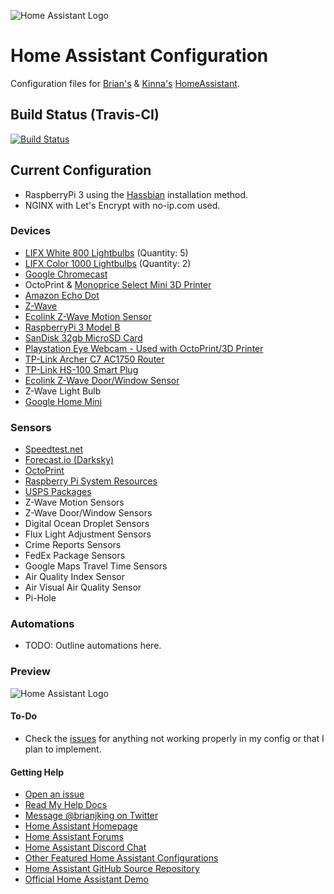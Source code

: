 ![Home Assistant Logo](https://github.com/brianjking/hass-config/blob/master/images/hass.png "Home Assistant Logo")

# Home Assistant Configuration

Configuration files for [Brian's](https://twitter.com/brianjking) & [Kinna's](https://twitter.com/real_kinna) [HomeAssistant](https://home-assistant.io).

## Build Status (Travis-CI)

[![Build Status](https://travis-ci.org/brianjking/homeassistant-config.svg?branch=master)](https://travis-ci.org/brianjking/homeassistant-config)


## Current Configuration

* RaspberryPi 3 using the [Hassbian](https://home-assistant.io/docs/installation/hassbian/) installation method. 
* NGINX with Let's Encrypt with no-ip.com used. 

### Devices

* [LIFX White 800 Lightbulbs](https://goo.gl/wy6KkU) (Quantity: 5)
* [LIFX Color 1000 Lightbulbs](https://goo.gl/wy6KkU) (Quantity: 2)
* [Google Chromecast](https://www.google.com/intl/en_us/chromecast/?utm_source=chromecast.com)
* OctoPrint & [Monoprice Select Mini 3D Printer](https://www.amazon.com/gp/product/B01FL49VZE/ref=as_li_tl?ie=UTF8&tag=brianjking-20&camp=1789&creative=9325&linkCode=as2&creativeASIN=B01FL49VZE&linkId=76e68ae7b7e1da100d3b710dd8ac260e)
* [Amazon Echo Dot](https://www.amazon.com/gp/product/B01DFKC2SO/ref=as_li_tl?ie=UTF8&tag=brianjking-20&camp=1789&creative=9325&linkCode=as2&creativeASIN=B01DFKC2SO&linkId=fd530006c93e95bccfdc671a5422be7a)
* [Z-Wave](https://www.amazon.com/gp/product/B00X0AWA6E/ref=as_li_tl?ie=UTF8&tag=brianjking-20&camp=1789&creative=9325&linkCode=as2&creativeASIN=B00X0AWA6E&linkId=46e62070962b1fa275b982f99c9c6aa5)
* [Ecolink Z-Wave Motion Sensor](https://www.amazon.com/gp/product/B00FB1TBKS/ref=as_li_tl?ie=UTF8&tag=brianjking-20&camp=1789&creative=9325&linkCode=as2&creativeASIN=B00FB1TBKS&linkId=340fc9e2f1a49196bcc3f93aa39c3bb2)
* [RaspberryPi 3 Model B](http://amzn.to/2kmuagD)
* [SanDisk 32gb MicroSD Card](http://amzn.to/2l1qCjd)
* [Playstation Eye Webcam - Used with OctoPrint/3D Printer](http://amzn.to/2kYYZbm)
* [TP-Link Archer C7 AC1750 Router](http://amzn.to/2l1rfJB)
* [TP-Link HS-100 Smart Plug](http://amzn.to/2kxkzDR)
* [Ecolink Z-Wave Door/Window Sensor](http://amzn.to/2outQ1r)
* Z-Wave Light Bulb
* [Google Home Mini](https://store.google.com/us/product/google_home_mini?hl=en-US)

### Sensors

* [Speedtest.net](https://home-assistant.io/components/sensor.speedtest/)
* [Forecast.io (Darksky)](https://darksky.net)
* [OctoPrint](https://github.com/foosel/OctoPrint)
* [Raspberry Pi System Resources](https://home-assistant.io/components/sensor.systemmonitor/)
* [USPS Packages](https://home-assistant.io/components/sensor.usps/)
* Z-Wave Motion Sensors
* Z-Wave Door/Window Sensors
* Digital Ocean Droplet Sensors
* Flux Light Adjustment Sensors
* Crime Reports Sensors
* FedEx Package Sensors
* Google Maps Travel Time Sensors
* Air Quality Index Sensor
* Air Visual Air Quality Sensor
* Pi-Hole 


### Automations 

* TODO: Outline automations here. 

### Preview
![Home Assistant Logo](https://github.com/brianjking/hass-config/blob/master/images/home-assistant.gif "Home Assistant Preview")

#### To-Do

* Check the [issues](https://github.com/brianjking/hass-config/issues) for anything not working properly in my config or that I plan to implement.

#### Getting Help

* [Open an issue](https://github.com/brianjking/hass-config/issues/new)
* [Read My Help Docs](https://github.com/brianjking/hass-config/tree/master/docs)
* [Message @brianjking on Twitter](https://twitter.com/brianjking)
* [Home Assistant Homepage](https://home-assistant.io/)
* [Home Assistant Forums](https://community.home-assistant.io/)
* [Home Assistant Discord Chat](https://discord.gg/c5DvZ4e)
* [Other Featured Home Assistant Configurations](https://home-assistant.io/cookbook/)
* [Home Assistant GitHub Source Repository](https://github.com/home-assistant/home-assistant)
* [Official Home Assistant Demo](https://home-assistant.io/demo/)
